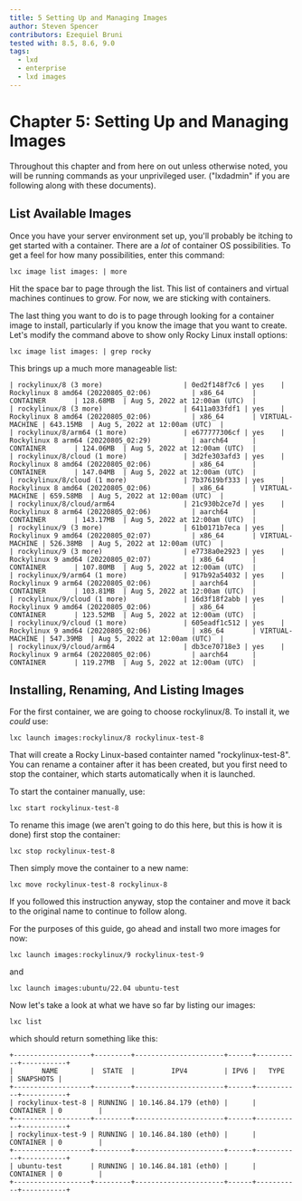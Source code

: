 ```yaml
---
title: 5 Setting Up and Managing Images
author: Steven Spencer
contributors: Ezequiel Bruni
tested with: 8.5, 8.6, 9.0
tags:
  - lxd
  - enterprise
  - lxd images
---
```


# Chapter 5: Setting Up and Managing Images

Throughout this chapter and from here on out unless otherwise noted, you will be running commands as your unprivileged user. ("lxdadmin" if you are following along with these documents).

## List Available Images

Once you have your server environment set up, you'll probably be itching to get started with a container. There are a _lot_ of container OS possibilities. To get a feel for how many possibilities, enter this command:

```
lxc image list images: | more
```

Hit the space bar to page through the list. This list of containers and virtual machines continues to grow. For now, we are sticking with containers.

The last thing you want to do is to page through looking for a container image to install, particularly if you know the image that you want to create. Let's modify the command above to show only Rocky Linux install options:

```
lxc image list images: | grep rocky
```

This brings up a much more manageable list:

```
| rockylinux/8 (3 more)                    | 0ed2f148f7c6 | yes    | Rockylinux 8 amd64 (20220805_02:06)          | x86_64       | CONTAINER       | 128.68MB  | Aug 5, 2022 at 12:00am (UTC)  |
| rockylinux/8 (3 more)                    | 6411a033fdf1 | yes    | Rockylinux 8 amd64 (20220805_02:06)          | x86_64       | VIRTUAL-MACHINE | 643.15MB  | Aug 5, 2022 at 12:00am (UTC)  |
| rockylinux/8/arm64 (1 more)              | e677777306cf | yes    | Rockylinux 8 arm64 (20220805_02:29)          | aarch64      | CONTAINER       | 124.06MB  | Aug 5, 2022 at 12:00am (UTC)  |
| rockylinux/8/cloud (1 more)              | 3d2fe303afd3 | yes    | Rockylinux 8 amd64 (20220805_02:06)          | x86_64       | CONTAINER       | 147.04MB  | Aug 5, 2022 at 12:00am (UTC)  |
| rockylinux/8/cloud (1 more)              | 7b37619bf333 | yes    | Rockylinux 8 amd64 (20220805_02:06)          | x86_64       | VIRTUAL-MACHINE | 659.58MB  | Aug 5, 2022 at 12:00am (UTC)  |
| rockylinux/8/cloud/arm64                 | 21c930b2ce7d | yes    | Rockylinux 8 arm64 (20220805_02:06)          | aarch64      | CONTAINER       | 143.17MB  | Aug 5, 2022 at 12:00am (UTC)  |
| rockylinux/9 (3 more)                    | 61b0171b7eca | yes    | Rockylinux 9 amd64 (20220805_02:07)          | x86_64       | VIRTUAL-MACHINE | 526.38MB  | Aug 5, 2022 at 12:00am (UTC)  |
| rockylinux/9 (3 more)                    | e7738a0e2923 | yes    | Rockylinux 9 amd64 (20220805_02:07)          | x86_64       | CONTAINER       | 107.80MB  | Aug 5, 2022 at 12:00am (UTC)  |
| rockylinux/9/arm64 (1 more)              | 917b92a54032 | yes    | Rockylinux 9 arm64 (20220805_02:06)          | aarch64      | CONTAINER       | 103.81MB  | Aug 5, 2022 at 12:00am (UTC)  |
| rockylinux/9/cloud (1 more)              | 16d3f18f2abb | yes    | Rockylinux 9 amd64 (20220805_02:06)          | x86_64       | CONTAINER       | 123.52MB  | Aug 5, 2022 at 12:00am (UTC)  |
| rockylinux/9/cloud (1 more)              | 605eadf1c512 | yes    | Rockylinux 9 amd64 (20220805_02:06)          | x86_64       | VIRTUAL-MACHINE | 547.39MB  | Aug 5, 2022 at 12:00am (UTC)  |
| rockylinux/9/cloud/arm64                 | db3ce70718e3 | yes    | Rockylinux 9 arm64 (20220805_02:06)          | aarch64      | CONTAINER       | 119.27MB  | Aug 5, 2022 at 12:00am (UTC)  |
```

## Installing, Renaming, And Listing Images

For the first container, we are going to choose rockylinux/8. To install it, we *could* use:

```
lxc launch images:rockylinux/8 rockylinux-test-8
```

That will create a Rocky Linux-based containter named "rockylinux-test-8". You can rename a container after it has been created, but you first need to stop the container, which starts automatically when it is launched.

To start the container manually, use:

```
lxc start rockylinux-test-8
```

To rename this image (we aren't going to do this here, but this is how it is done) first stop the container:

```
lxc stop rockylinux-test-8
```

Then simply move the container to a new name:

```
lxc move rockylinux-test-8 rockylinux-8
```

If you followed this instruction anyway, stop the container and move it back to the original name to continue to follow along.

For the purposes of this guide, go ahead and install two more images for now:

```
lxc launch images:rockylinux/9 rockylinux-test-9
```

and

```
lxc launch images:ubuntu/22.04 ubuntu-test
```

Now let's take a look at what we have so far by listing our images:

```
lxc list
```

which should return something like this:

```
+-------------------+---------+----------------------+------+-----------+-----------+
|       NAME        |  STATE  |         IPV4         | IPV6 |   TYPE    | SNAPSHOTS |
+-------------------+---------+----------------------+------+-----------+-----------+
| rockylinux-test-8 | RUNNING | 10.146.84.179 (eth0) |      | CONTAINER | 0         |
+-------------------+---------+----------------------+------+-----------+-----------+
| rockylinux-test-9 | RUNNING | 10.146.84.180 (eth0) |      | CONTAINER | 0         |
+-------------------+---------+----------------------+------+-----------+-----------+
| ubuntu-test       | RUNNING | 10.146.84.181 (eth0) |      | CONTAINER | 0         |
+-------------------+---------+----------------------+------+-----------+-----------+

```

